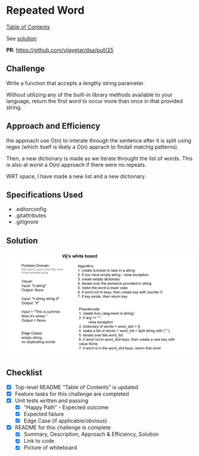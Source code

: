 # Repeated Word

[Table of Contents](../../../README.md)

See [solution](repeated_word.py)

__PR__: https://github.com/vijayetar/dsa/pull/25

## Challenge
Write a function that accepts a lengthy string parameter.

Without utilizing any of the built-in library methods available to your language, return the first word to occur more than once in that provided string.

## Approach and Efficiency
the approach use O(n) to interate through the sentence after it is split using regex (which itself is likely a O(n) apprach to findall matchig patterns).

Then, a new dictionary is made as we iterate throught the list of words.  This is also at worst a O(n) approach if there were no repeats.

WRT space, I have made a new list and a new dictionary.

## Specifications Used
* .editorconfig
* .gitattributes
* .gitignore

## Solution
![whiteboard](../../assets/repeated_word.png)

## Checklist
 - [x] Top-level README “Table of Contents” is updated
 - [x] Feature tasks for this challenge are completed
 - [x] Unit tests written and passing
     - [x] “Happy Path” - Expected outcome
     - [x] Expected failure
     - [x] Edge Case (if applicable/obvious)
 - [x] README for this challenge is complete
     - [x] Summary, Description, Approach & Efficiency, Solution
     - [x] Link to code
     - [x] Picture of whiteboard
